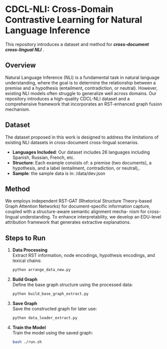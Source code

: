 
# CDCL-NLI: Cross-Domain Contrastive Learning for Natural Language Inference

This repository introduces a dataset and method for ***cross-document cross-lingual NLI*** .

## Overview

Natural Language Inference (NLI) is a fundamental task in natural language understanding, where the goal is to determine the relationship between a premise and a hypothesis (entailment, contradiction, or neutral). However, existing NLI models often struggle to generalize well across domains.
Our repository introduces a high-quality CDCL-NLI dataset and a comprehensive framework that incorporates an RST-enhanced graph fusion mechanism.  

## Dataset

The dataset proposed in this work is designed to address the limitations of existing NLI datasets in cross-document cross-lingual scenarios. 

- **Languages Included**: Our dataset includes 26 languages ​​including Spanish, Russian, French, etc.
- **Structure**: Each example consists of: a premise (two documents), a hypothesis, and a label (entailment, contradiction, or neutral),.
- **Sample**: the sample data is in: /data/dev.json

## Method
We employs independent RST-GAT (Rhetorical Structure Theory-based Graph Attention Networks) for document-specific information capture, coupled with a structure-aware semantic alignment mecha-
nism for cross-lingual understanding. To enhance interpretability, we develop an EDU-level attribution framework that generates extractive explanations. 
## Steps to Run

1. **Data Processing**  
   Extract RST information, node encodings, hypothesis encodings, and lexical chains:
   ```bash
   python arrange_data_new.py
   ```

2. **Build Graph**  
   Define the base graph structure using the processed data:
   ```bash
   python build_base_graph_extract.py
   ```

3. **Save Graph**  
   Save the constructed graph for later use:
   ```bash
   python data_loader_extract.py
   ```

4. **Train the Model**  
   Train the model using the saved graph:
   ```bash
   bash ./run.sh
   ```
